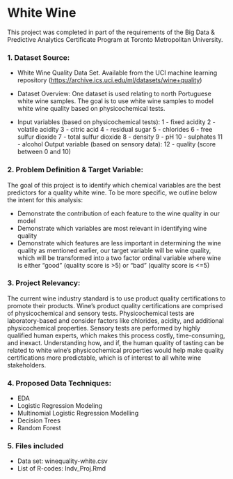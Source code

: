 # White Wine
This project was completed in part of the requirements of the Big Data & Predictive Analytics Certificate Program at Toronto Metropolitan University. 

### 1. Dataset Source: 
- White Wine Quality Data Set. Available from the UCI machine learning repository (https://archive.ics.uci.edu/ml/datasets/wine+quality)
- Dataset Overview: One dataset is used relating to north Portuguese white wine samples. The goal is to use white wine samples to model white wine quality based on physicochemical tests.

- Input variables (based on physicochemical tests):
1 - fixed acidity
2 - volatile acidity
3 - citric acid
4 - residual sugar
5 - chlorides
6 - free sulfur dioxide
7 - total sulfur dioxide
8 - density
9 - pH
10 - sulphates
11 - alcohol
Output variable (based on sensory data):
12 - quality (score between 0 and 10)

### 2. Problem Definition & Target Variable: 
The goal of this project is to identify which chemical variables are the best predictors for a quality white wine. To be more specific, we outline below the intent for this analysis:
- Demonstrate the contribution of each feature to the wine quality in our model
- Demonstrate which variables are most relevant in identifying wine quality
- Demonstrate which features are less important in determining the wine quality as mentioned earlier, our target variable will be wine quality, which will be transformed into a two factor ordinal variable where wine is either “good” (quality score is >5) or “bad” (quality score is <=5)

### 3. Project Relevancy: 
 The current wine industry standard is to use product quality certifications to promote their products. Wine’s product quality certifications are comprised of physicochemical and sensory tests. Physicochemical tests are laboratory-based and consider factors like chlorides, acidity, and additional physicochemical properties. Sensory tests are performed by highly qualified human experts, which makes this process costly, time-consuming, and inexact. Understanding how, and if, the human quality of tasting can be related to white wine’s physicochemical properties would help make quality certifications more predictable, which is of interest to all white wine stakeholders.

### 4. Proposed Data Techniques: 
- EDA
- Logistic Regression Modeling
- Multinomial Logistic Regression Modelling 
- Decision Trees
- Random Forest

### 5. Files included
- Data set: winequality-white.csv
- List of R-codes: Indv_Proj.Rmd





